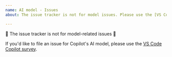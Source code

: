 ```yaml
---
name: AI model - Issues
about: The issue tracker is not for model issues. Please use the [VS Code Copilot survey](https://aka.ms/vscode-copilot-survey).

---
```


🚨 The issue tracker is not for model-related issues 🚨

If you'd like to file an issue for Copilot's AI model, please use the [VS Code Copilot survey](https://aka.ms/vscode-copilot-survey).
